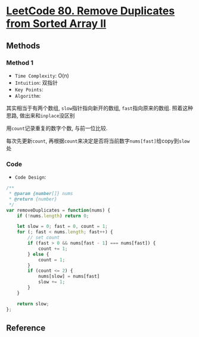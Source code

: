 # [LeetCode 80. Remove Duplicates from Sorted Array II](https://leetcode-cn.com/problems/remove-duplicates-from-sorted-array-ii/submissions/)

## Methods

### Method 1

* `Time Complexity`: O(n)
* `Intuition`: 双指针
* `Key Points`:
* `Algorithm`:

其实相当于有两个数组, `slow`指针指向新开的数组, `fast`指向原来的数组. 照着这种思路, 做出来和`inplace`没区别

用`count`记录重复的数字个数, 与前一位比较.

每次先更新`count`, 再根据`count`来决定是否将当前数字`nums[fast]`给copy到`slow`处

### Code

* `Code Design`:

```javascript
/**
 * @param {number[]} nums
 * @return {number}
 */
var removeDuplicates = function(nums) {
    if (!nums.length) return 0;

    let slow = 0; fast = 0, count = 1;
    for (; fast < nums.length; fast++) {
        // set count
        if (fast > 0 && nums[fast - 1] === nums[fast]) {
            count += 1;
        } else {
            count = 1;
        }
        if (count <= 2) {
            nums[slow] = nums[fast]
            slow += 1;
        }
    }

    return slow;
};

```

## Reference
